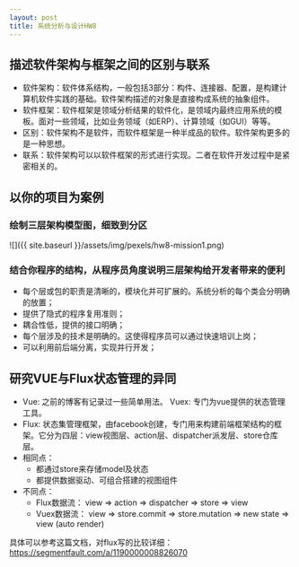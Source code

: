 ```yaml
---
layout: post
title: 系统分析与设计HW8
---
```


## 描述软件架构与框架之间的区别与联系
- 软件架构：软件体系结构，一般包括3部分：构件、连接器、配置，是构建计算机软件实践的基础。软件架构描述的对象是直接构成系统的抽象组件。
- 软件框架：软件框架是领域分析结果的软件化，是领域内最终应用系统的模板。面对一些领域，比如业务领域（如ERP）、计算领域（如GUI）等等。
- 区别：软件架构不是软件，而软件框架是一种半成品的软件。软件架构更多的是一种思想。
- 联系：软件架构可以以软件框架的形式进行实现。二者在软件开发过程中是紧密相关的。

## 以你的项目为案例
### 绘制三层架构模型图，细致到分区

![]({{ site.baseurl }}/assets/img/pexels/hw8-mission1.png)

### 结合你程序的结构，从程序员角度说明三层架构给开发者带来的便利

- 每个层或包的职责是清晰的，模块化并可扩展的。系统分析的每个类会分明确的放置；
- 提供了隐式的程序复用准则；
- 耦合性低，提供的接口明确；
- 每个层涉及的技术是明确的。这使得程序员可以通过快速培训上岗；
- 可以利用前后端分离，实现并行开发；


## 研究VUE与Flux状态管理的异同
- Vue: 之前的博客有记录过一些简单用法。 Vuex: 专门为vue提供的状态管理工具。
- Flux: 状态集管理框架，由facebook创建，专门用来构建前端框架结构的框架。它分为四层：view视图层、action层、dispatcher派发层、store仓库层。
- 相同点：
	- 都通过store来存储model及状态
	- 都提供数据驱动、可组合搭建的视图组件
- 不同点：
	- Flux数据流： view => action => dispatcher => store => view
	- Vuex数据流： view => store.commit => store.mutation => new state => view (auto render)



具体可以参考这篇文档，对flux写的比较详细： https://segmentfault.com/a/1190000008826070